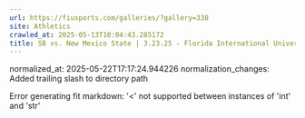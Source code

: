 ```yaml
---
url: https://fiusports.com/galleries/?gallery=338
site: Athletics
crawled_at: 2025-05-13T10:04:43.285172
title: SB vs. New Mexico State | 3.23.25 - Florida International University
---
```

normalized_at: 2025-05-22T17:17:24.944226
normalization_changes: Added trailing slash to directory path

Error generating fit markdown: '<' not supported between instances of 'int' and 'str'